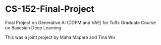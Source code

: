 # CS-152-Final-Project
Final Project on Generative AI (DDPM and VAE) for Tufts Graduate Course on Bayesian Deep Learning

This was a joint project by Maha Mapara and Tina Wu
